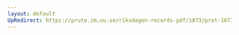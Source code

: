 ```yaml
---
layout: default
UpRedirect: https://pruto.im.uu.se/riksdagen-records-pdf/1873/prot-1873--fk--329/prot-1873--fk--329_024.pdf
---
```

